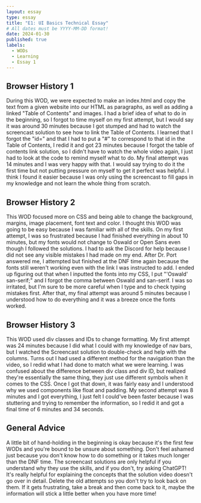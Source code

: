 ```yaml
---
layout: essay
type: essay
title: "E1: UI Basics Technical Essay"
# All dates must be YYYY-MM-DD format!
date: 2024-01-30
published: true
labels:
  - WODs
  - Learning
  - Essay 1
---
```


## Browser History 1
During this WOD, we were expected to make an index.html and copy the text from a given website into our HTML as paragraphs, as well as adding a linked "Table of Contents" and images. I had a brief idea of what to do in the beginning, so I forgot to time myself on my first attempt, but I would say it was around 30 minutes because I got stumped and had to watch the screencast solution to see how to link the Table of Contents. I learned that I forgot the "id=" and that I had to put a "#" to correspond to that id in the Table of Contents, I redid it and got 23 minutes because I forgot the table of contents link solution, so I didn't have to watch the whole video again, I just had to look at the code to remind myself what to do. My final attempt was 14 minutes and I was very happy with that. I would say trying to do it the first time but not putting pressure on myself to get it perfect was helpful. I think I found it easier because I was only using the screencast to fill gaps in my knowledge and not learn the whole thing from scratch.

## Browser History 2
This WOD focused more on CSS and being able to change the background, margins, image placement, font text and color. I thought this WOD was going to be easy because I was familiar with all of the skills. On my first attempt, I was so frustrated because I had finished everything in about 10 minutes, but my fonts would not change to Oswald or Open Sans even though I followed the solutions. I had to ask the Discord for help because I did not see any visible mistakes I had made on my end. After Dr. Port answered me, I attempted but finished at the DNF time again because the fonts still weren't working even with the link I was instructed to add. I ended up figuring out that when I inputted the fonts into my CSS, I put "'Oswald' san-serif;" and I forgot the comma between Oswald and san-serif. I was so irritated, but I'm sure to be more careful when I type and to check typing mistakes first. After that, my final attempt was around 5 minutes because I understood how to do everything and it was a breeze once the fonts worked.

## Browser History 3
This WOD used div classes and IDs to change formatting. My first attempt was 24 minutes because I did what I could with my knowledge of nav bars, but I watched the Screencast solution to double-check and help with the columns. Turns out I had used a different method for the navigation than the video, so I redid what I had done to match what we were learning. I was confused about the difference between div class and div ID, but realized they're essentially the same thing, they just use different symbols when it comes to the CSS. Once I got that down, it was fairly easy and I understood why we used components like float and padding. My second attempt was 8 minutes and I got everything, I just felt I could've been faster because I was stuttering and trying to remember the information, so I redid it and got a final time of 6 minutes and 34 seconds.

## General Advice
A little bit of hand-holding in the beginning is okay because it's the first few WODs and you're bound to be unsure about something. Don't feel ashamed just because you don't know how to do something or it takes much longer than the DNF time. The screencast solutions are only helpful if you understand why they use the skills, and if you don't, try asking ChatGPT! It's really helpful for explaining the concepts that the solution video doesn't go over in detail. Delete the old attempts so you don't try to look back on them. If it gets frustrating, take a break and then come back to it, maybe the information will stick a little better when you have more time!
